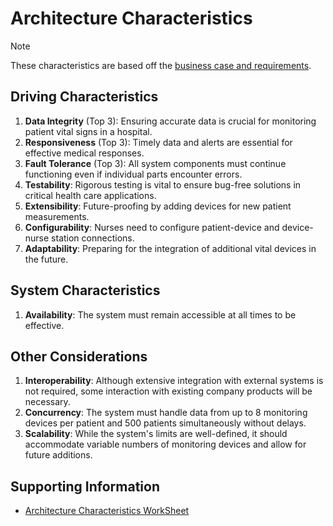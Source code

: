 
# Architecture Characteristics

> [!NOTE]
> These characteristics are based off the [business case and requirements](requirements.md).

## Driving Characteristics

1. **Data Integrity** (Top 3): Ensuring accurate data is crucial for monitoring patient vital signs in a hospital.
2. **Responsiveness** (Top 3): Timely data and alerts are essential for effective medical responses.
3. **Fault Tolerance** (Top 3): All system components must continue functioning even if individual parts encounter errors.
4. **Testability**: Rigorous testing is vital to ensure bug-free solutions in critical health care applications.
5. **Extensibility**: Future-proofing by adding devices for new patient measurements.
6. **Configurability**: Nurses need to configure patient-device and device-nurse station connections.
7. **Adaptability**: Preparing for the integration of additional vital devices in the future.

## System Characteristics

1. **Availability**: The system must remain accessible at all times to be effective.

## Other Considerations

1. **Interoperability**: Although extensive integration with external systems is not required, some interaction with existing company products will be necessary.
2. **Concurrency**: The system must handle data from up to 8 monitoring devices per patient and 500 patients simultaneously without delays.
3. **Scalability**: While the system's limits are well-defined, it should accommodate variable numbers of monitoring devices and allow for future additions.

## Supporting Information

- [Architecture Characteristics WorkSheet](adr/supportingDocuments/architecture-characteristics-worksheet.pptx)
